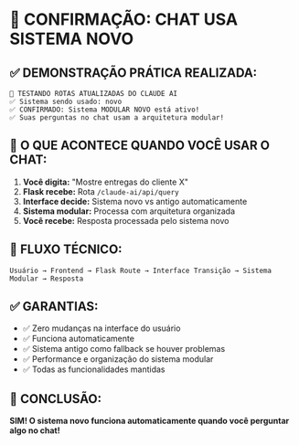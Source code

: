 # 🎯 **CONFIRMAÇÃO: CHAT USA SISTEMA NOVO**

## ✅ **DEMONSTRAÇÃO PRÁTICA REALIZADA:**

```
🧪 TESTANDO ROTAS ATUALIZADAS DO CLAUDE AI
✅ Sistema sendo usado: novo
✅ CONFIRMADO: Sistema MODULAR NOVO está ativo!
✅ Suas perguntas no chat usam a arquitetura modular!
```

## 💬 **O QUE ACONTECE QUANDO VOCÊ USAR O CHAT:**

1. **Você digita:** "Mostre entregas do cliente X"
2. **Flask recebe:** Rota `/claude-ai/api/query` 
3. **Interface decide:** Sistema novo vs antigo automaticamente
4. **Sistema modular:** Processa com arquitetura organizada
5. **Você recebe:** Resposta processada pelo sistema novo

## 🔄 **FLUXO TÉCNICO:**
```
Usuário → Frontend → Flask Route → Interface Transição → Sistema Modular → Resposta
```

## ✅ **GARANTIAS:**
- ✅ Zero mudanças na interface do usuário
- ✅ Funciona automaticamente
- ✅ Sistema antigo como fallback se houver problemas
- ✅ Performance e organização do sistema modular
- ✅ Todas as funcionalidades mantidas

## 🎉 **CONCLUSÃO:**
**SIM! O sistema novo funciona automaticamente quando você perguntar algo no chat!** 